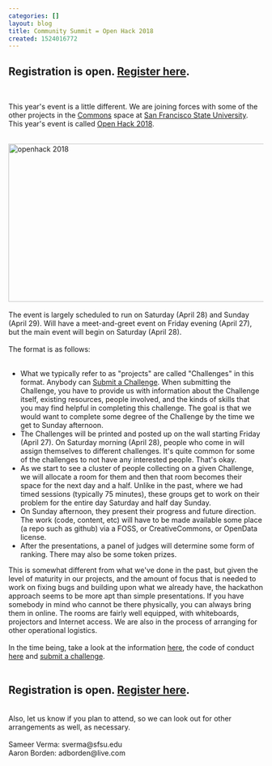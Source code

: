 ```yaml
---
categories: []
layout: blog
title: Community Summit = Open Hack 2018
created: 1524016772
---
```

<div dir="auto">
	<h2 class="rtecenter" dir="auto">
		Registration is open. <a href="https://www.eventbrite.com/e/open-hack-sf-2018-san-francisco-state-university-hackathon-tickets-45329250007" target="_blank">Register here</a>.</h2>
	<p>&nbsp;</p>
	<p>This year&#39;s event is a little different. We are joining forces with some of the other projects in the <a href="http://commons.sfsu.edu" target="_blank">Commons</a> space at <a href="http://www.sfsu.edu" target="_blank">San Francisco State University</a>. This year&#39;s event is called <a href="http://hackathon.sfsu.edu" target="_blank">Open Hack 2018</a>.</p>
	<div dir="auto">
		&nbsp;</div>
	<div dir="auto">
		<img alt="openhack 2018" src="http://hackathon.sfsu.edu/sites/default/files/banner_images/hack_5.png" style="width: 640px; height: 312px;" /></div>
	<div dir="auto">
		&nbsp;</div>
	<div dir="auto">
		The event is largely scheduled to run on Saturday (April 28) and Sunday (April 29). Will have a meet-and-greet event on Friday evening (April 27), but the main event will begin on Saturday (April 28).</div>
	<div dir="auto">
		&nbsp;</div>
	<div dir="auto">
		The format is as follows:</div>
	<div dir="auto">
		&nbsp;</div>
	<ul dir="ltr">
		<li>
			What we typically refer to as &quot;projects&quot; are called &quot;Challenges&quot; in this format. Anybody can <a href="http://hackathon.sfsu.edu/challenges" target="_blank">Submit a Challenge</a>. When submitting the Challenge, you have to provide us with information about the Challenge itself, existing resources, people involved, and the kinds of skills that you may find helpful in completing this challenge. The goal is that we would want to complete some degree of the Challenge by the time we get to Sunday afternoon.</li>
		<li>
			The Challenges will be printed and posted up on the wall starting Friday (April 27). On Saturday morning (April 28), people who come in will assign themselves to different challenges. It&#39;s quite common for some of the challenges to not have any interested people. That&#39;s okay.</li>
		<li>
			As we start to see a cluster of people collecting on a given Challenge, we will allocate a room for them and then that room becomes their space for the next day and a half. Unlike in the past, where we had timed sessions (typically 75 minutes), these groups get to work on their problem for the entire day Saturday and half day Sunday.</li>
		<li>
			On Sunday afternoon, they present their progress and future direction. The work (code, content, etc) will have to be made available some place (a repo such as github) via a FOSS, or CreativeCommons, or OpenData license.</li>
		<li>
			After the presentations, a panel of judges will determine some form of ranking. There may also be some token prizes.</li>
	</ul>
	<div dir="auto">
		This is somewhat different from what we&#39;ve done in the past, but given the level of maturity in our projects, and the amount of focus that is needed to work on fixing bugs and building upon what we already have, the hackathon approach seems to be more apt than simple presentations. If you have somebody in mind who cannot be there physically, you can always bring them in online. The rooms are fairly well equipped, with whiteboards, projectors and Internet access. We are also in the process of arranging for other operational logistics.</div>
	<div dir="auto">
		&nbsp;</div>
	<div dir="auto">
		In the time being, take a look at the information <a href="http://hackathon.sfsu.edu/" target="_blank">here</a>, the code of conduct <a href="http://hackathon.sfsu.edu/content/code-conduct" target="_blank">here</a> and <a href="http://hackathon.sfsu.edu/challenges" target="_blank">submit a challenge</a>.</div>
	<div dir="auto">
		&nbsp;</div>
	<h2 class="rtecenter" dir="auto">
		Registration is open. <a href="https://www.eventbrite.com/e/open-hack-sf-2018-san-francisco-state-university-hackathon-tickets-45329250007" target="_blank">Register here</a>.</h2>
	<div dir="auto">
		&nbsp;</div>
	<div dir="auto">
		Also, let us know if you plan to attend, so we can look out for other arrangements as well, as necessary.</div>
	<div dir="auto">
		&nbsp;</div>
	<div dir="auto">
		Sameer Verma: sverma@sfsu.edu</div>
	<div dir="auto">
		Aaron Borden: adborden@live.com</div>
</div>
<p>&nbsp;</p>
